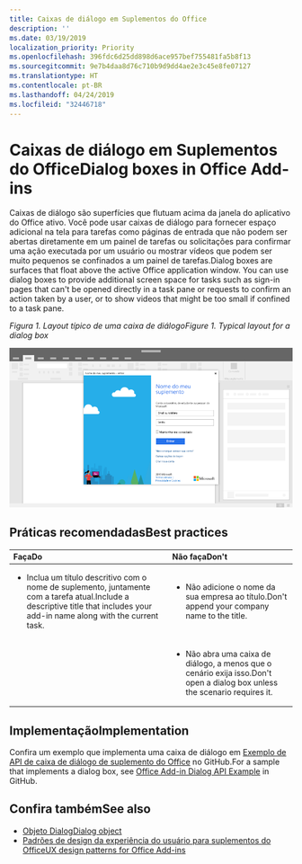 ```yaml
---
title: Caixas de diálogo em Suplementos do Office
description: ''
ms.date: 03/19/2019
localization_priority: Priority
ms.openlocfilehash: 396fdc6d25dd898d6ace957bef755481fa5b8f13
ms.sourcegitcommit: 9e7b4daa8d76c710b9d9dd4ae2e3c45e8fe07127
ms.translationtype: HT
ms.contentlocale: pt-BR
ms.lasthandoff: 04/24/2019
ms.locfileid: "32446718"
---
```

# <a name="dialog-boxes-in-office-add-ins"></a><span data-ttu-id="4d1f4-102">Caixas de diálogo em Suplementos do Office</span><span class="sxs-lookup"><span data-stu-id="4d1f4-102">Dialog boxes in Office Add-ins</span></span>
 
<span data-ttu-id="4d1f4-p101">Caixas de diálogo são superfícies que flutuam acima da janela do aplicativo do Office ativo. Você pode usar caixas de diálogo para fornecer espaço adicional na tela para tarefas como páginas de entrada que não podem ser abertas diretamente em um painel de tarefas ou solicitações para confirmar uma ação executada por um usuário ou mostrar vídeos que podem ser muito pequenos se confinados a um painel de tarefas.</span><span class="sxs-lookup"><span data-stu-id="4d1f4-p101">Dialog boxes are surfaces that float above the active Office application window. You can use dialog boxes to provide additional screen space for tasks such as sign-in pages that can't be opened directly in a task pane or requests to confirm an action taken by a user, or to show videos that might be too small if confined to a task pane.</span></span>

<span data-ttu-id="4d1f4-105">*Figura 1. Layout típico de uma caixa de diálogo*</span><span class="sxs-lookup"><span data-stu-id="4d1f4-105">*Figure 1. Typical layout for a dialog box*</span></span>

![Uma imagem de exemplo que exibe um layout típico de uma caixa de diálogo](../images/overview-with-app-dialog.png)

## <a name="best-practices"></a><span data-ttu-id="4d1f4-107">Práticas recomendadas</span><span class="sxs-lookup"><span data-stu-id="4d1f4-107">Best practices</span></span>

|<span data-ttu-id="4d1f4-108">**Faça**</span><span class="sxs-lookup"><span data-stu-id="4d1f4-108">**Do**</span></span>|<span data-ttu-id="4d1f4-109">**Não faça**</span><span class="sxs-lookup"><span data-stu-id="4d1f4-109">**Don't**</span></span>|
|:-----|:--------|
|<ul><li><span data-ttu-id="4d1f4-110">Inclua um título descritivo com o nome de suplemento, juntamente com a tarefa atual.</span><span class="sxs-lookup"><span data-stu-id="4d1f4-110">Include a descriptive title that includes your add-in name along with the current task.</span></span></li></ul>|<ul><li><span data-ttu-id="4d1f4-111">Não adicione o nome da sua empresa ao título.</span><span class="sxs-lookup"><span data-stu-id="4d1f4-111">Don't append your company name to the title.</span></span></li></ul>|
||<ul><li><span data-ttu-id="4d1f4-112">Não abra uma caixa de diálogo, a menos que o cenário exija isso.</span><span class="sxs-lookup"><span data-stu-id="4d1f4-112">Don't open a dialog box unless the scenario requires it.</span></span></li></ul>|

## <a name="implementation"></a><span data-ttu-id="4d1f4-113">Implementação</span><span class="sxs-lookup"><span data-stu-id="4d1f4-113">Implementation</span></span>

<span data-ttu-id="4d1f4-114">Confira um exemplo que implementa uma caixa de diálogo em [Exemplo de API de caixa de diálogo de suplemento do Office](https://github.com/OfficeDev/Office-Add-in-Dialog-API-Simple-Example) no GitHub.</span><span class="sxs-lookup"><span data-stu-id="4d1f4-114">For a sample that implements a dialog box, see [Office Add-in Dialog API Example](https://github.com/OfficeDev/Office-Add-in-Dialog-API-Simple-Example) in GitHub.</span></span>

## <a name="see-also"></a><span data-ttu-id="4d1f4-115">Confira também</span><span class="sxs-lookup"><span data-stu-id="4d1f4-115">See also</span></span>

- [<span data-ttu-id="4d1f4-116">Objeto Dialog</span><span class="sxs-lookup"><span data-stu-id="4d1f4-116">Dialog object</span></span>](/javascript/api/office/office.dialog)
- [<span data-ttu-id="4d1f4-117">Padrões de design da experiência do usuário para suplementos do Office</span><span class="sxs-lookup"><span data-stu-id="4d1f4-117">UX design patterns for Office Add-ins</span></span>](../design/ux-design-pattern-templates.md)
